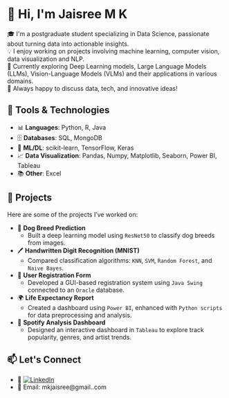 # 👋 Hi, I'm Jaisree M K

🎓 I'm a postgraduate student specializing in Data Science, passionate about turning data into actionable insights.  
💡 I enjoy working on projects involving machine learning, computer vision, data visualization and NLP.  
🌱 Currently exploring Deep Learning models, Large Language Models (LLMs), Vision-Language Models (VLMs) and their applications in various domains.  
💬 Always happy to discuss data, tech, and innovative ideas!

## 🔧 Tools & Technologies

- 📊 **Languages**: Python, R, Java
- 🗄️ **Databases**: SQL, MongoDB
- 🧠 **ML/DL**: scikit-learn, TensorFlow, Keras
- 📈 **Data Visualization**: Pandas, Numpy, Matplotlib, Seaborn, Power BI, Tableau
- 📚 **Other**: Excel

## 🚀 Projects

Here are some of the projects I’ve worked on:

- 🐶 **Dog Breed Prediction**
  - Built a deep learning model using `ResNet50` to classify dog breeds from images.
- 🖊️ **Handwritten Digit Recognition (MNIST)**
  - Compared classification algorithms: `KNN`, `SVM`, `Random Forest`, and `Naive Bayes`.
- 🧾 **User Registration Form**
  - Developed a GUI-based registration system using `Java Swing` connected to an `Oracle` database.
- 🌍 **Life Expectancy Report**
  - Created a dashboard using `Power BI`, enhanced with `Python scripts` for data preprocessing and analysis.
- 🎵 **Spotify Analysis Dashboard**
  - Designed an interactive dashboard in `Tableau` to explore track popularity, genres, and artist trends.

## 📫 Let's Connect

- 🔗 [![LinkedIn](https://img.shields.io/badge/LinkedIn-blue?style=flat&logo=linkedin)](https://www.linkedin.com/in/jaisree-m-k-405687270)  
- 📧 Email: mkjaisree@gmail..com

<!---
JaisreeMK-15/JaisreeMK-15 is a ✨ special ✨ repository because its `README.md` (this file) appears on your GitHub profile.
You can click the Preview link to take a look at your changes.
--->
